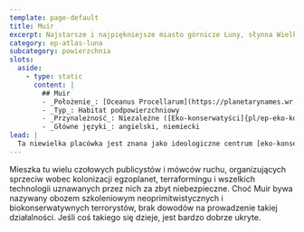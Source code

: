 ```yaml
---
template: page-default
title: Muir
excerpt: Najstarsze i najpiękniejsze miasto górnicze Luny, słynna Wielka Grota, park bambusowy.
category: ep-atlas-luna
subcategory: powierzchnia
slots:
  aside:
    - type: static
      content: |
        ## Muir
        - _Położenie_: [Oceanus Procellarum](https://planetarynames.wr.usgs.gov/Feature/4395), między [Mons Rumker](https://planetarynames.wr.usgs.gov/Feature/3994), kraterem [Mairan](https://planetarynames.wr.usgs.gov/Feature/3597) i kraterem [Nielsen](https://planetarynames.wr.usgs.gov/Feature/4256)
        - _Typ_: Habitat podpowierzchniowy
        - _Przynależność_: Niezależne ([Eko-konserwatyści]{pl/ep-eko-konserwatysci})
        - _Główne języki_: angielski, niemiecki
lead: |
  Ta niewielka placówka jest znana jako ideologiczne centrum [eko-konserwatystów](#). [Habitat]{pl/ep-habitat} stanowi modelowy przykład nieinwazyjnych, bezśladowych technologii i stylu życia na nowych światach. 
---
```

Mieszka tu wielu czołowych publicystów i mówców ruchu, organizujących sprzeciw wobec kolonizacji egzoplanet, terraformingu i wszelkich technologii uznawanych przez nich za zbyt niebezpieczne. Choć Muir bywa nazywany obozem szkoleniowym neoprimitwistycznych i biokonserwatywnych terrorystów, brak dowodów na prowadzenie takiej działalności. Jeśli coś takiego się dzieje, jest bardzo dobrze ukryte.